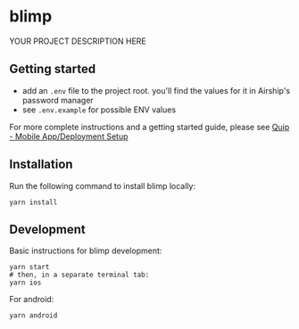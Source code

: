 # blimp

YOUR PROJECT DESCRIPTION HERE

## Getting started
- add an `.env` file to the project root. you'll find the values for it in Airship's password manager
- see `.env.example` for possible ENV values

For more complete instructions and a getting started guide, please see
[Quip - Mobile App/Deployment Setup](https://airship.quip.com/9P4jA35RSngF/Mobile-AppDeployment-Setup)

## Installation

Run the following command to install blimp locally:

```
yarn install
```

## Development

Basic instructions for blimp development:

```
yarn start
# then, in a separate terminal tab:
yarn ios
```

For android:

```
yarn android
```
